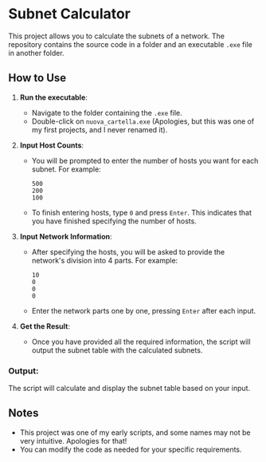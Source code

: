 # Subnet Calculator

This project allows you to calculate the subnets of a network. The repository contains the source code in a folder and an executable `.exe` file in another folder. 

## How to Use

1. **Run the executable**: 
   - Navigate to the folder containing the `.exe` file.
   - Double-click on `nuova_cartella.exe` (Apologies, but this was one of my first projects, and I never renamed it).
   
2. **Input Host Counts**:
   - You will be prompted to enter the number of hosts you want for each subnet. For example:
     ```
     500
     200
     100
     ```
   - To finish entering hosts, type `0` and press `Enter`. This indicates that you have finished specifying the number of hosts.

3. **Input Network Information**:
   - After specifying the hosts, you will be asked to provide the network's division into 4 parts. For example:
     ```
     10
     0
     0
     0
     ```
   - Enter the network parts one by one, pressing `Enter` after each input.

4. **Get the Result**:
   - Once you have provided all the required information, the script will output the subnet table with the calculated subnets.


### Output:
The script will calculate and display the subnet table based on your input.

## Notes

- This project was one of my early scripts, and some names may not be very intuitive. Apologies for that!
- You can modify the code as needed for your specific requirements.

